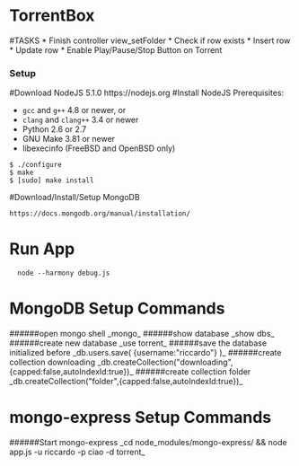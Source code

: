 <h1>TorrentBox</h1>
#TASKS
* Finish controller view_setFolder
      * Check if row exists
      * Insert row
      * Update row
* Enable Play/Pause/Stop Button on Torrent
<h3>Setup</h3>
#Download NodeJS 5.1.0
https://nodejs.org
#Install NodeJS
Prerequisites:

* `gcc` and `g++` 4.8 or newer, or
* `clang` and `clang++` 3.4 or newer
* Python 2.6 or 2.7
* GNU Make 3.81 or newer
* libexecinfo (FreeBSD and OpenBSD only)

```text
$ ./configure
$ make
$ [sudo] make install
```

#Download/Install/Setup MongoDB
```text
https://docs.mongodb.org/manual/installation/
```
# Run App
```text
  node --harmony debug.js
```
<h1>MongoDB Setup Commands</h1>
######open mongo shell
  _mongo_
######show database
  _show dbs_
######create new database
  _use torrent_
######save the database initialized before
 _db.users.save( {username:"riccardo"} )_
######create collection downloading
 _db.createCollection("downloading",{capped:false,autoIndexId:true})_
######create collection folder
   _db.createCollection("folder",{capped:false,autoIndexId:true})_
<h1>mongo-express Setup Commands</h1>
######Start mongo-express
  _cd node_modules/mongo-express/ && node app.js -u riccardo -p ciao -d torrent_
